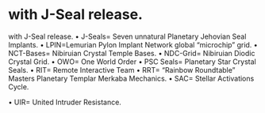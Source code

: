 # with J-Seal release.

with J-Seal release.
• J-Seals= Seven unnatural Planetary Jehovian Seal Implants.
• LPIN=Lemurian Pylon Implant Network global “microchip” grid.
• NCT-Bases= Nibiruian Crystal Temple Bases.
• NDC-Grid= Nibiruian Diodic Crystal Grid.
• OWO= One World Order
• PSC Seals= Planetary Star Crystal Seals.
• RIT= Remote Interactive Team
• RRT= “Rainbow Roundtable” Masters Planetary Templar Merkaba Mechanics.
• SAC= Stellar Activations Cycle.

• UIR= United Intruder Resistance.